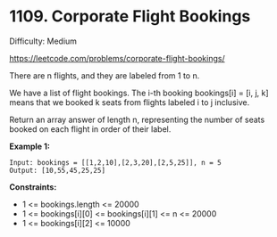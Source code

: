 # 1109. Corporate Flight Bookings

Difficulty: Medium

https://leetcode.com/problems/corporate-flight-bookings/

There are n flights, and they are labeled from 1 to n.

We have a list of flight bookings.  The i-th booking bookings[i] = [i, j, k] means that we booked k seats from flights labeled i to j inclusive.

Return an array answer of length n, representing the number of seats booked on each flight in order of their label.

**Example 1:**
```
Input: bookings = [[1,2,10],[2,3,20],[2,5,25]], n = 5
Output: [10,55,45,25,25]
```

**Constraints:**

* 1 <= bookings.length <= 20000
* 1 <= bookings[i][0] <= bookings[i][1] <= n <= 20000
* 1 <= bookings[i][2] <= 10000
